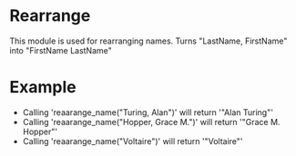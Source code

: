 Rearrange
========

This module is used for rearranging names.
Turns "LastName, FirstName" into "FirstName LastName"

# Example

 * Calling 'reaarange_name("Turing, Alan")' will return '"Alan Turing"'
 * Calling 'reaarange_name("Hopper, Grace M.")' will return '"Grace M. Hopper"'
 * Calling 'reaarange_name("Voltaire")' will return '"Voltaire"'
